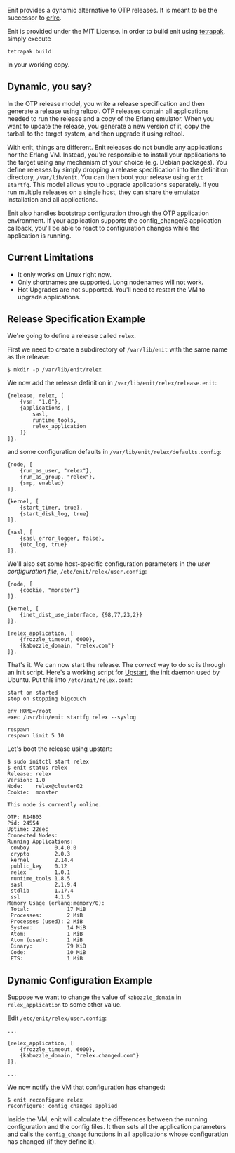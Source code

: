 Enit provides a dynamic alternative to OTP releases.
It is meant to be the successor to [erlrc](http://code.google.com/p/erlrc/).

Enit is provided under the MIT License.
In order to build enit using [tetrapak](https://github.com/fjl/tetrapak), simply execute

	tetrapak build

in your working copy.

Dynamic, you say?
-----------------

In the OTP release model, you write a release specification
and then generate a release using reltool. OTP releases contain
all applications needed to run the release and a copy of the Erlang
emulator. When you want to update the release, you generate a new
version of it, copy the tarball to the target system, and then upgrade 
it using reltool. 

With enit, things are different. Enit releases do not bundle any
applications nor the Erlang VM. Instead, you're responsible to
install your applications to the target using any mechanism of
your choice (e.g. Debian packages). You define releases by simply 
dropping a release specification into the definition directory,
`/var/lib/enit`. You can then boot your release using `enit startfg`.
This model allows you to upgrade applications separately.
If you run multiple releases on a single host, they can share
the emulator installation and all applications.

Enit also handles bootstrap configuration through the OTP application
environment. If your application supports the config_change/3 application
callback, you'll be able to react to configuration changes while the  
application is running.

Current Limitations
-------------------

* It only works on Linux right now.
* Only shortnames are supported. Long nodenames will not work.
* Hot Upgrades are not supported. You'll need to
  restart the VM to upgrade applications.

Release Specification Example
-----------------------------

We're going to define a release called `relex`.

First we need to create a subdirectory of `/var/lib/enit` with 
the same name as the release:

	$ mkdir -p /var/lib/enit/relex

We now add the release definition in `/var/lib/enit/relex/release.enit`:

	{release, relex, [
		{vsn, "1.0"},
		{applications, [
			sasl,
			runtime_tools,
			relex_application
		]}
	]}.

and some configuration defaults in `/var/lib/enit/relex/defaults.config`:

	{node, [
		{run_as_user, "relex"},
		{run_as_group, "relex"},
		{smp, enabled}
	]}.

	{kernel, [
		{start_timer, true},
		{start_disk_log, true}
	]}.

	{sasl, [
		{sasl_error_logger, false},
		{utc_log, true}
	]}.

We'll also set some host-specific configuration
parameters in the *user configuration file*, `/etc/enit/relex/user.config`:

	{node, [
		{cookie, "monster"}
	]}.

	{kernel, [
		{inet_dist_use_interface, {98,77,23,2}}
	]}.

	{relex_application, [
		{frozzle_timeout, 6000},
		{kabozzle_domain, "relex.com"}
	]}.

That's it. We can now start the release. The *correct* way to do so
is through an init script. Here's a working script for
[Upstart](http://upstart.ubuntu.com), the init daemon used
by Ubuntu. Put this into `/etc/init/relex.conf`:

	start on started 
	stop on stopping bigcouch

	env HOME=/root
	exec /usr/bin/enit startfg relex --syslog

	respawn
	respawn limit 5 10

Let's boot the release using upstart:

	$ sudo initctl start relex
	$ enit status relex
	Release: relex 
	Version: 1.0
	Node:    relex@cluster02
	Cookie:  monster 

	This node is currently online.

	OTP: R14B03
	Pid: 24554
	Uptime: 22sec 
	Connected Nodes:
	Running Applications:
	 cowboy        0.4.0.0
	 crypto        2.0.3
	 kernel        2.14.4
	 public_key    0.12
	 relex         1.0.1
	 runtime_tools 1.8.5
	 sasl          2.1.9.4
	 stdlib        1.17.4
	 ssl           4.1.5
	Memory Usage (erlang:memory/0):
	 Total:            17 MiB
	 Processes:        2 MiB
	 Processes (used): 2 MiB
	 System:           14 MiB
	 Atom:             1 MiB
	 Atom (used):      1 MiB
	 Binary:           79 KiB
	 Code:             10 MiB
	 ETS:              1 MiB

Dynamic Configuration Example
-----------------------------

Suppose we want to change the value of `kabozzle_domain` in
`relex_application` to some other value.

Edit `/etc/enit/relex/user.config`:  

	...

	{relex_application, [
		{frozzle_timeout, 6000},
		{kabozzle_domain, "relex.changed.com"}
	]}.

	...

We now notify the VM that configuration has changed:

	$ enit reconfigure relex
	reconfigure: config changes applied

Inside the VM, enit will calculate the differences between the running
configuration and the config files. It then sets all the application
parameters and calls the `config_change` functions in all applications 
whose configuration has changed (if they define it).
